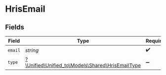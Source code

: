 # HrisEmail


## Fields

| Field                                                                                    | Type                                                                                     | Required                                                                                 | Description                                                                              |
| ---------------------------------------------------------------------------------------- | ---------------------------------------------------------------------------------------- | ---------------------------------------------------------------------------------------- | ---------------------------------------------------------------------------------------- |
| `email`                                                                                  | *string*                                                                                 | :heavy_check_mark:                                                                       | N/A                                                                                      |
| `type`                                                                                   | [?\Unified\Unified_to\Models\Shared\HrisEmailType](../../models/shared/HrisEmailType.md) | :heavy_minus_sign:                                                                       | N/A                                                                                      |